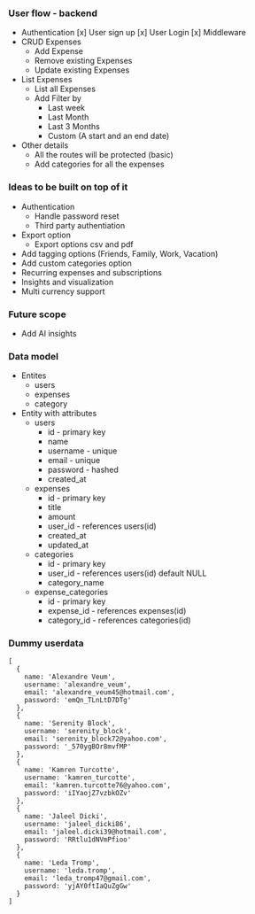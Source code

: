 ### User flow - backend

- Authentication
  [x] User sign up
  [x] User Login
  [x] Middleware
- CRUD Expenses
  - Add Expense
  - Remove existing Expenses
  - Update existing Expenses
- List Expenses
  - List all Expenses
  - Add Filter by
    - Last week
    - Last Month
    - Last 3 Months
    - Custom (A start and an end date)
- Other details
  - All the routes will be protected (basic)
  - Add categories for all the expenses

### Ideas to be built on top of it

- Authentication
  - Handle password reset
  - Third party authentiation
- Export option
  - Export options csv and pdf
- Add tagging options (Friends, Family, Work, Vacation)
- Add custom categories option
- Recurring expenses and subscriptions
- Insights and visualization
- Multi currency support

### Future scope

- Add AI insights

### Data model

- Entites
  - users
  - expenses
  - category
- Entity with attributes
  - users
    - id - primary key
    - name
    - username - unique
    - email - unique
    - password - hashed
    - created_at
  - expenses
    - id - primary key
    - title
    - amount
    - user_id - references users(id)
    - created_at
    - updated_at
  - categories
    - id - primary key
    - user_id - references users(id) default NULL
    - category_name
  - expense_categories
    - id - primary key
    - expense_id - references expenses(id)
    - category_id - references categories(id)

### Dummy userdata

```
[
  {
    name: 'Alexandre Veum',
    username: 'alexandre_veum',
    email: 'alexandre_veum45@hotmail.com',
    password: 'emQn_TLnLtD7DTg'
  },
  {
    name: 'Serenity Block',
    username: 'serenity_block',
    email: 'serenity_block72@yahoo.com',
    password: '_570ygBOr8mvfMP'
  },
  {
    name: 'Kamren Turcotte',
    username: 'kamren_turcotte',
    email: 'kamren.turcotte76@yahoo.com',
    password: 'iIYaojZ7vzbkOZv'
  },
  {
    name: 'Jaleel Dicki',
    username: 'jaleel_dicki86',
    email: 'jaleel.dicki39@hotmail.com',
    password: 'RRtlu1dNVmPfioo'
  },
  {
    name: 'Leda Tromp',
    username: 'leda.tromp',
    email: 'leda_tromp47@gmail.com',
    password: 'yjAY0ftIaQuZgGw'
  }
]

```
